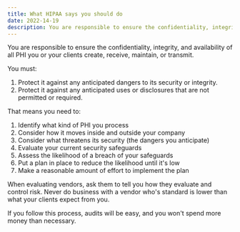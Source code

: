 ```yaml
---
title: What HIPAA says you should do
date: 2022-14-19
description: You are responsible to ensure the confidentiality, integrity, and availability of all PHI you or your clients create, receive, maintain, or transmit.
---
```


You are responsible to ensure the confidentiality, integrity, and availability of all PHI you or your clients create, receive, maintain, or transmit.

You must:

1. Protect it against any anticipated dangers to its security or integrity.
2. Protect it against any anticipated uses or disclosures that are not permitted or required.

That means you need to: 

1. Identify what kind of PHI you process 
2. Consider how it moves inside and outside your company
3. Consider what threatens its security (the dangers you anticipate)
4. Evaluate your current security safeguards
5. Assess the likelihood of a breach of your safeguards
6. Put a plan in place to reduce the likelihood until it's low 
7. Make a reasonable amount of effort to implement the plan 

When evaluating vendors, ask them to tell you how they evaluate and control risk. Never do business with a vendor who's standard is lower than what your clients expect from you.

If you follow this process, audits will be easy, and you won't spend more money than necessary. 
